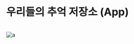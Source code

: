 # 우리들의 추억 저장소 (App)
<br>![a](https://user-images.githubusercontent.com/71866565/109638381-4e5b1b00-7b91-11eb-9e86-3892a663f81a.PNG)
